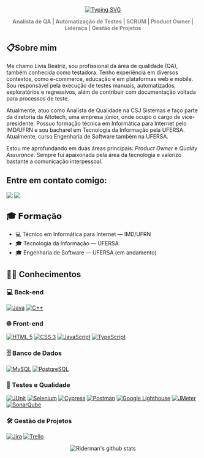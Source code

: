 <div align="center">   
  <a href="https://git.io/typing-svg"><img src="https://readme-typing-svg.demolab.com?font=Fira+Code&pause=1000&color=808080&width=435&lines=Ol%C3%A1%2C+eu+sou+L%C3%ADvia+Beatriz+M.+de+Lima." alt="Typing SVG" /></a>
   <p id="subtitle">
    <strong style= "color:#808080">Analista de QA | Automatização de Testes | SCRUM | Product Owner | Lideraça | Gestão de Projetos </strong>
  </p>
</div>

## 📋Sobre mim

Me chamo Lívia Beatriz, sou profissional da área de qualidade (QA), também conhecida como testadora. Tenho experiência em diversos contextos, como e-commerce, educação e em plataformas web e mobile. Sou responsável pela execução de testes manuais, automatizados, exploratórios e regressivos, além de contribuir com documentação voltada para processos de teste.

Atualmente, atuo como Analista de Qualidade na CSJ Sistemas e faço parte da diretoria da Altotech, uma empresa júnior, onde ocupo o cargo de vice-presidente. Possuo formação técnica em Informática para Internet pelo IMD/UFRN e sou bacharel em Tecnologia da Informação pela UFERSA. Atualmente, curso Engenharia de Software também na UFERSA.

Estou me aprofundando em duas áreas principais: *Product Owner* e *Quality Assurance*. Sempre fui apaixonada pela área da tecnologia e valorizo bastante a comunicação interpessoal.

## Entre em contato comigo:
[<img src="https://img.shields.io/badge/Gmail-D14836?style=for-the-badge&logo=gmail&logoColor=white" />](mailto:liviabeatrizmaia7@gmail.com) [<img src="https://img.shields.io/badge/-LinkedIn-%230077B5?style=for-the-badge&logo=linkedin&logoColor=white" target="_blank" />](https://www.linkedin.com/in/liviabeatrizml/)
 
## 🎓 𝗙𝗼𝗿𝗺𝗮çã𝗼
- 💻 Técnico em Informática para Internet — IMD/UFRN
- 🎓 Tecnologia da Informação — UFERSA
- 🎓 Engenharia de Software — UFERSA (em andamento)


## 👨‍💻 Conhecimentos

### 💻 Back-end
[![Java](https://img.shields.io/badge/Java-007396?style=for-the-badge&logo=openjdk&logoColor=white)](https://www.java.com/) [![C++](https://img.shields.io/badge/C++-00599C?style=for-the-badge&logo=c%2B%2B&logoColor=white)](https://isocpp.org/)

### 🌐 Front-end
[![HTML 5](https://img.shields.io/badge/HTML5-E34F26?style=for-the-badge&logo=html5&logoColor=white)](https://www.w3.org/standards/webdesign/htmlcss.html) [![CSS 3](https://img.shields.io/badge/CSS3-1572B6?style=for-the-badge&logo=css3&logoColor=white)](https://www.w3.org/standards/webdesign/htmlcss.html) [![JavaScript](https://img.shields.io/badge/JavaScript-F7DF1E?style=for-the-badge&logo=javascript&logoColor=black)](https://developer.mozilla.org/pt-BR/docs/Web/JavaScript) [![TypeScript](https://img.shields.io/badge/TypeScript-007ACC?style=for-the-badge&logo=typescript&logoColor=white)](https://www.typescriptlang.org/)

### 🗄️ Banco de Dados
[![MySQL](https://img.shields.io/badge/MySQL-00000F?style=for-the-badge&logo=mysql&logoColor=white)](https://www.mysql.com/) [![PostgreSQL](https://img.shields.io/badge/PostgreSQL-336791?style=for-the-badge&logo=postgresql&logoColor=white)](https://www.postgresql.org/)

### 🧪 Testes e Qualidade
[![JUnit](https://img.shields.io/badge/JUnit-25A162?style=for-the-badge&logo=junit5&logoColor=white)](https://junit.org/junit5/) [![Selenium](https://img.shields.io/badge/Selenium-43B02A?style=for-the-badge&logo=selenium&logoColor=white)](https://www.selenium.dev/) [![Cypress](https://img.shields.io/badge/Cypress-17202C?style=for-the-badge&logo=cypress&logoColor=white)](https://www.cypress.io/) [![Postman](https://img.shields.io/badge/Postman-FF6C37?style=for-the-badge&logo=postman&logoColor=white)](https://www.postman.com/) [![Google Lighthouse](https://img.shields.io/badge/Lighthouse-FF6D00?style=for-the-badge&logo=lighthouse&logoColor=white)](https://developer.chrome.com/docs/lighthouse/overview/) [![JMeter](https://img.shields.io/badge/Apache_JMeter-D22128?style=for-the-badge&logo=apache&logoColor=white)](https://jmeter.apache.org/) [![SonarQube](https://img.shields.io/badge/SonarQube-4E9BCD?style=for-the-badge&logo=sonarqube&logoColor=white)](https://www.sonarqube.org/)

### 🛠️ Gestão de Projetos
[![Jira](https://img.shields.io/badge/Jira-0052CC?style=for-the-badge&logo=jira&logoColor=white)](https://www.atlassian.com/software/jira) [![Trello](https://img.shields.io/badge/Trello-0079BF?style=for-the-badge&logo=trello&logoColor=white)](https://trello.com/)


<div align="center">

  ![Riderman's github stats](https://github-readme-stats.vercel.app/api?username=liviabeatrizml&show_icons=true&hide_border=true)
<!-- <img height="180em" src="https://github-readme-stats.vercel.app/api/top-langs/?username=liviabeatrizml&layout=compact&langs_count=8"/> -->
</div>
